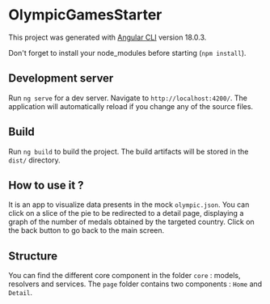 # OlympicGamesStarter

This project was generated with [Angular CLI](https://github.com/angular/angular-cli) version 18.0.3.

Don't forget to install your node_modules before starting (`npm install`).

## Development server

Run `ng serve` for a dev server. Navigate to `http://localhost:4200/`. The application will automatically reload if you change any of the source files.

## Build

Run `ng build` to build the project. The build artifacts will be stored in the `dist/` directory.

## How to use it ?

It is an app to visualize data presents in the mock `olympic.json`.
You can click on a slice of the pie to be redirected to a detail page, displaying a graph of the number of medals obtained by the targeted country.
Click on the back button to go back to the main screen.

## Structure

You can find the different core component in the folder `core` : models, resolvers and services.
The `page` folder contains two components : `Home` and `Detail`.
